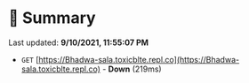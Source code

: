 # 📖 Summary
Last updated: **9/10/2021, 11:55:07 PM**

- `GET` [https://Bhadwa-sala.toxicblte.repl.co](https://Bhadwa-sala.toxicblte.repl.co) - **Down** (219ms)
